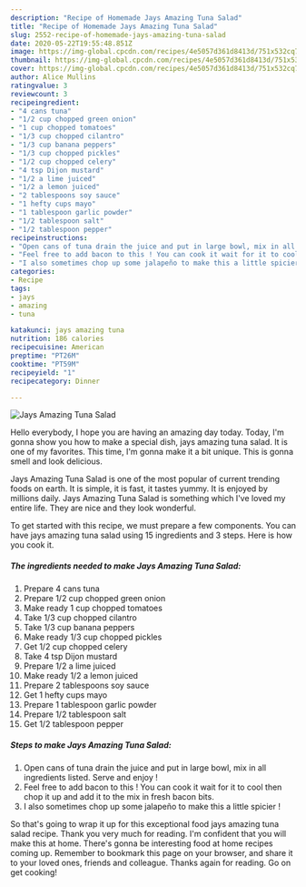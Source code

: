 ```yaml
---
description: "Recipe of Homemade Jays Amazing Tuna Salad"
title: "Recipe of Homemade Jays Amazing Tuna Salad"
slug: 2552-recipe-of-homemade-jays-amazing-tuna-salad
date: 2020-05-22T19:55:48.851Z
image: https://img-global.cpcdn.com/recipes/4e5057d361d8413d/751x532cq70/jays-amazing-tuna-salad-recipe-main-photo.jpg
thumbnail: https://img-global.cpcdn.com/recipes/4e5057d361d8413d/751x532cq70/jays-amazing-tuna-salad-recipe-main-photo.jpg
cover: https://img-global.cpcdn.com/recipes/4e5057d361d8413d/751x532cq70/jays-amazing-tuna-salad-recipe-main-photo.jpg
author: Alice Mullins
ratingvalue: 3
reviewcount: 3
recipeingredient:
- "4 cans tuna"
- "1/2 cup chopped green onion"
- "1 cup chopped tomatoes"
- "1/3 cup chopped cilantro"
- "1/3 cup banana peppers"
- "1/3 cup chopped pickles"
- "1/2 cup chopped celery"
- "4 tsp Dijon mustard"
- "1/2 a lime juiced"
- "1/2 a lemon juiced"
- "2 tablespoons soy sauce"
- "1 hefty cups mayo"
- "1 tablespoon garlic powder"
- "1/2 tablespoon salt"
- "1/2 tablespoon pepper"
recipeinstructions:
- "Open cans of tuna drain the juice and put in large bowl, mix in all ingredients listed. Serve and enjoy !"
- "Feel free to add bacon to this ! You can cook it wait for it to cool then chop it up and add it to the mix in fresh bacon bits."
- "I also sometimes chop up some jalapeño to make this a little spicier !"
categories:
- Recipe
tags:
- jays
- amazing
- tuna

katakunci: jays amazing tuna 
nutrition: 186 calories
recipecuisine: American
preptime: "PT26M"
cooktime: "PT59M"
recipeyield: "1"
recipecategory: Dinner

---
```



![Jays Amazing Tuna Salad](https://img-global.cpcdn.com/recipes/4e5057d361d8413d/751x532cq70/jays-amazing-tuna-salad-recipe-main-photo.jpg)

Hello everybody, I hope you are having an amazing day today. Today, I'm gonna show you how to make a special dish, jays amazing tuna salad. It is one of my favorites. This time, I'm gonna make it a bit unique. This is gonna smell and look delicious.

Jays Amazing Tuna Salad is one of the most popular of current trending foods on earth. It is simple, it is fast, it tastes yummy. It is enjoyed by millions daily. Jays Amazing Tuna Salad is something which I've loved my entire life. They are nice and they look wonderful.




To get started with this recipe, we must prepare a few components. You can have jays amazing tuna salad using 15 ingredients and 3 steps. Here is how you cook it.

<!--inarticleads1-->

##### The ingredients needed to make Jays Amazing Tuna Salad:

1. Prepare 4 cans tuna
1. Prepare 1/2 cup chopped green onion
1. Make ready 1 cup chopped tomatoes
1. Take 1/3 cup chopped cilantro
1. Take 1/3 cup banana peppers
1. Make ready 1/3 cup chopped pickles
1. Get 1/2 cup chopped celery
1. Take 4 tsp Dijon mustard
1. Prepare 1/2 a lime juiced
1. Make ready 1/2 a lemon juiced
1. Prepare 2 tablespoons soy sauce
1. Get 1 hefty cups mayo
1. Prepare 1 tablespoon garlic powder
1. Prepare 1/2 tablespoon salt
1. Get 1/2 tablespoon pepper




<!--inarticleads2-->

##### Steps to make Jays Amazing Tuna Salad:

1. Open cans of tuna drain the juice and put in large bowl, mix in all ingredients listed. Serve and enjoy !
1. Feel free to add bacon to this ! You can cook it wait for it to cool then chop it up and add it to the mix in fresh bacon bits.
1. I also sometimes chop up some jalapeño to make this a little spicier !




So that's going to wrap it up for this exceptional food jays amazing tuna salad recipe. Thank you very much for reading. I'm confident that you will make this at home. There's gonna be interesting food at home recipes coming up. Remember to bookmark this page on your browser, and share it to your loved ones, friends and colleague. Thanks again for reading. Go on get cooking!
